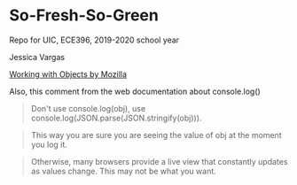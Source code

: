 # So-Fresh-So-Green
Repo for UIC, ECE396, 2019-2020 school year

Jessica Vargas


[Working with Objects by Mozilla](https://developer.mozilla.org/en-US/docs/Web/JavaScript/Guide/Working_with_Objects)

Also, this comment from the web documentation about console.log()

> Don't use console.log(obj), use console.log(JSON.parse(JSON.stringify(obj))).

> This way you are sure you are seeing the value of obj at the moment you log it. 

> Otherwise, many browsers provide a live view that constantly updates as values change. This may not be what you want.

